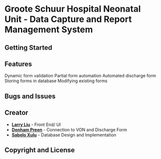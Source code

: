 # Groote Schuur Hospital Neonatal Unit - Data Capture and Report Management System


## Getting Started

## Features
Dynamic form validation
Partial form automation 
Automated discharge form
Storing forms in database
Modifying existing forms


## Bugs and Issues


## Creator

* **[Larry Liu](https://github.com/justsolarry)** - Front End/ UI 
* **[Denham Preen](https://github.com/DenhamPreen)** - Connection to VON and Discharge Form
* **[Sabelo Xulu](https://github.com/DenhamPreen)** - Database Design and Implementation

## Copyright and License
